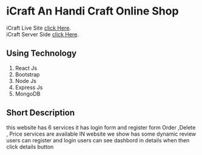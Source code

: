 # iCraft An Handi Craft Online Shop

iCraft Live Site [click Here](https://handy-craft.netlify.app/home).
</br>
iCraft Server Side [click Here](https://github.com/jahidulislamzim/Khudalagche-server).

## Using Technology 
1. React Js
2. Bootstrap
3. Node Js
4. Express Js
5. MongoDB

## Short Description 
this website has 6 services
it has login form and register form
Order ,Delete , Price services are available
IN website we show has some dynamic review
users can register and login
users can see dashbord in details when then click details button
